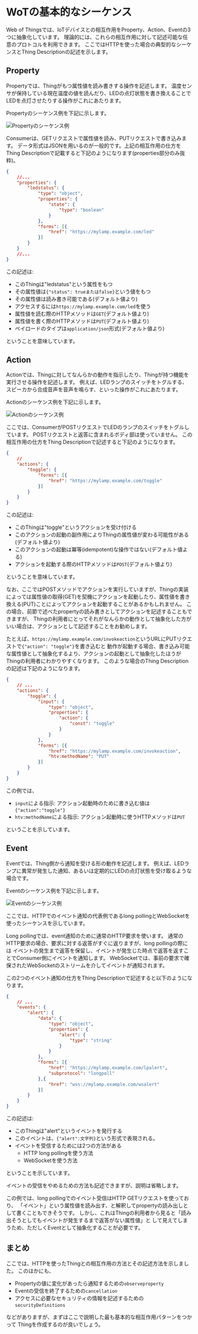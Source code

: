 # WoTの基本的なシーケンス

Web of Thingsでは、IoTデバイスとの相互作用をProperty、Action、Eventの3つに抽象化しています。
理論的には、これらの相互作用に対して記述可能な任意のプロトコルを利用できます。
ここではHTTPを使った場合の典型的なシーケンスとThing Descriptionの記述を示します。

<!-- Property, Action, Eventの簡単な説明をここに書く -->

## Property

Propertyでは、Thingがもつ属性値を読み書きする操作を記述します。
温度センサが保持している現在温度の値を読んだり、LEDの点灯状態を書き換えることで
LEDを点灯させたりする操作がこれにあたります。

Propertyのシーケンス例を下記に示します。

![Propertyのシーケンス例](images/seq-property.svg)

Consumerは、GETリクエストで属性値を読み、PUTリクエストで書き込みます。
データ形式はJSONを用いるのが一般的です。上記の相互作用の仕方を
Thing Descriptionで記載すると下記のようになります(properties部分のみ抜粋)。

```JSON
{
    //...
    "properties": {
        "ledstatus": {
            "type": "object",
            "properties": {
                "state": {
                    "type": "boolean"
                }
            },
            "forms": [{
                "href": "https://mylamp.example.com/led"
            }]
        }
    }
    //...
}

```
この記述は:
- このThingは"ledstatus"という属性をもつ
- その属性値は`{"status": trueまたはfalse}`という値をもつ
- その属性値は読み書き可能である(デフォルト値より)
- アクセスするには`https://mylamp.example.com/led`を使う
- 属性値を読む際のHTTPメソッドは`GET`(デフォルト値より)
- 属性値を書く際のHTTPメソッドは`PUT`(デフォルト値より)
- ペイロードのタイプは`application/json`形式(デフォルト値より)

ということを意味しています。


## Action

Actionでは、Thingに対してなんらかの動作を指示したり、Thingが持つ機能を実行させる操作を記述します。
例えば、LEDランプのスイッチをトグルする、スピーカから合成音声を音声を鳴らす、といった操作がこれにあたります。

Actionのシーケンス例を下記に示します。

![Actionのシーケンス例](images/seq-action.svg)

ここでは、ConsumerがPOSTリクエストでLEDのランプのスイッチをトグルしています。
POSTリクエストと返答に含まれるボディ部は使っていません。
この相互作用の仕方をThing Descriptionで記述すると下記のようになります。

```JSON
{
    //
    "actions": {
        "toggle": {
            "forms": [{
                "href": "https://mylamp.example.com/toggle"
            }]
        }
    }
}

```
この記述は:
- このThingは"toggle"というアクションを受け付ける
- このアクションの起動の副作用によりThingの属性値が変わる可能性がある(デフォルト値より)
- このアクションの起動は冪等(idempotent)な操作ではない(デフォルト値よる)
- アクションを起動する際のHTTPメソッドは`POST`(デフォルト値より)

ということを意味しています。

なお、ここではPOSTメソッドでアクションを実行していますが、Thingの実装によっては属性値の取得(GET)を契機にアクションを起動したり、属性値を書き換える(PUT)ことによってアクションを起動することがあるかもしれません。
この場合、前節で述べたpropertyの読み書きとしてアクションを記述することもできますが、
Thingの利用者にとってそれがなんらかの動作として抽象化した方がいい場合は、アクションとして記述することをお勧めします。

たとえば、`https://mylamp.example.com/invokeaction`というURLにPUTリクエストで`{"action": "toggle"}`を書き込むと
動作が起動する場合、書き込み可能な属性値として抽象化するより、アクションの起動として抽象化したほうが
Thingの利用者にわかりやすくなります。
このような場合のThing Descriptionの記述は下記のようになります。
```JSON
{
    // ...
    "actions": {
        "toggle": {
            "input": {
                "type": "object",
                "properties": {
                    "action": {
                        "const": "toggle"
                    }
                }
            },
            "forms": [{
                "href": "https://mylamp.example.com/invokeaction",
                "htv:methodName": "PUT"
            }]
        }
    }
}
```

この例では、
- `input`による指示: アクション起動時のために書き込む値は`{"action":"toggle"}`
- `htv:methodName`による指示: アクション起動時に使うHTTPメソッドは`PUT`

ということを示しています。

## Event

Eventでは、Thing側から通知を受ける形の動作を記述します。
例えば、LEDランプに異常が発生した通知、あるいは定期的にLEDの点灯状態を受け取るような場合です。

Eventのシーケンス例を下記に示します。

![Eventのシーケンス例](images/seq-event.svg)

ここでは、HTTPでのイベント通知の代表例であるlong pollingとWebSocketを使ったシーケンスを示しています。

Long pollingでは、event通知のために通常のHTTP要求を使います。
通常のHTTP要求の場合、要求に対する返答がすぐに返りますが、long pollingの際には
イベントの発生まで返答を保留し、イベントが発生じた時点で返答を返すことでConsumer側にイベントを通知します。
WebSocketでは、事前の要求で確保されたWebSocketのストリームを介してイベントが通知されます。

この2つのイベント通知の仕方をThing Descriptionで記述すると以下のようになります。

```JSON
{
    // ...
    "events": {
        "alert": {
            "data": {
                "type": "object",
                "properties": {
                    "alert": {
                        "type": "string"
                    }
                }
            },
            "forms": [{
                "href": "https://mylamp.example.com/lpalert",
                "subprotocol": "longpoll"
            },{
                "href": "wss://mylamp.example.com/wsalert"
            }]
        }
    }
}
```
この記述は:
- このThingは"alert"というイベントを発行する
- このイベントは、`{"alert":文字列}`という形式で表現される。
- イベントを受信するためには2つの方法がある
  - HTTP long pollingを使う方法
  - WebSocketを使う方法

ということを示しています。

イベントの受信をやめるための方法も記述できますが、説明は省略します。

この例では、long pollingでのイベント受信はHTTP GETリクエストを使っており、
「イベント」という属性値を読み出す、と解釈してpropertyの読み出しとして書くこともできそうです。
しかし、これはThingの利用者から見ると「読み出そうとしてもイベントが発生するまで返答がない属性値」と
して見えてしまうため、ただしくEventとして抽象化することが必要です。

## まとめ
ここでは、HTTPを使ったThingとの相互作用の方法とその記述方法を示しました。
このほかにも、
- Propertyの値に変化があったら通知するための`observeproperty`
- Eventの受信を終了するための`cancellation`
- アクセスに必要なセキュリティの情報を記述するための`securityDefinitions`

などがありますが、まずはここで説明した最も基本的な相互作用パターンをつかって
Thingを作成するのが良いでしょう。

